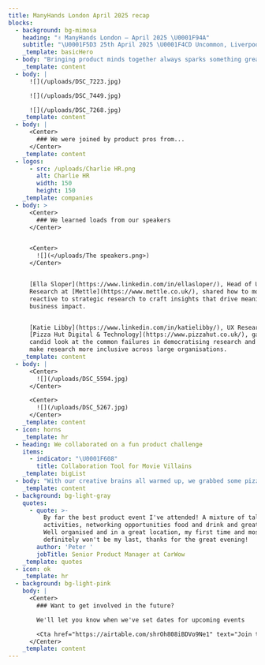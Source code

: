 ```yaml
---
title: ManyHands London April 2025 recap
blocks:
  - background: bg-mimosa
    heading: "✌️ ManyHands London – April 2025 \U0001F94A"
    subtitle: "\U0001F5D3️ 25th April 2025 \U0001F4CD Uncommon, Liverpool Street"
    _template: basicHero
  - body: "Bringing product minds together always sparks something great, and this event was no exception! From bold ideas to creative problem-solving, the room was buzzing with energy as teams tackled a brand-new challenge \U0001F525\n"
    _template: content
  - body: |
      ![](/uploads/DSC_7223.jpg)

      ![](/uploads/DSC_7449.jpg)

      ![](/uploads/DSC_7268.jpg)
    _template: content
  - body: |
      <Center>
        ### We were joined by product pros from...
      </Center>
    _template: content
  - logos:
      - src: /uploads/Charlie HR.png
        alt: Charlie HR
        width: 150
        height: 150
    _template: companies
  - body: >
      <Center>
        ### We learned loads from our speakers
      </Center>


      <Center>
        ![](</uploads/The speakers.png>)
      </Center>


      [Ella Sloper](https://www.linkedin.com/in/ellasloper/), Head of UX
      Research at [Mettle](https://www.mettle.co.uk/), shared how to move from
      reactive to strategic research to craft insights that drive meaningful
      business impact.


      [Katie Libby](https://www.linkedin.com/in/katielibby/), UX Researcher at
      [Pizza Hut Digital & Technology](https://www.pizzahut.co.uk/), gave us a
      candid look at the common failures in democratising research and how to
      make research more inclusive across large organisations.
    _template: content
  - body: |
      <Center>
        ![](/uploads/DSC_5594.jpg)
      </Center>

      <Center>
        ![](/uploads/DSC_5267.jpg)
      </Center>
    _template: content
  - icon: horns
    _template: hr
  - heading: We collaborated on a fun product challenge
    items:
      - indicator: "\U0001F608"
        title: Collaboration Tool for Movie Villains
    _template: bigList
  - body: "With our creative brains all warmed up, we grabbed some pizza, got into groups, and started brainstorming. An hour later, we pitched our ideas back to the wider group:\n\n\U0001F3AD Looking to gather a crew for your next big heist? Sin Starter connects villains with the right skills—whether it’s hacking CCTV or driving getaway cars. It’s a mix of dating apps, Fiverr, and DocuSign for those with evil plans.\n\n\U0001F37D️ Networking is key for any villain, and Devil’s Hour offers just that. Join fellow masterminds for a late-night meal at 3:33 AM, and if you're lucky, dine with the Devil’s Advocate for some premium insights.\n\n\U0001F4F2 Whether you’re planning a bank heist or an evil takeover, Partners in Crime helps you find the perfect accomplice. List your plans, match with the right talents, and make your villainous dreams come true.\n\n\U0001F579️ Want to test your evil schemes before executing them? Villain Reality lets you rehearse your plans in a safe, community-driven environment, with kill cam replays and sentiment analysis to help perfect your strategy.\n"
    _template: content
  - background: bg-light-gray
    quotes:
      - quote: >-
          By far the best product event I've attended! A mixture of talks,
          activities, networking opportunities food and drink and great people.
          Well organised and in a great location, my first time and most
          definitely won't be my last, thanks for the great evening!
        author: 'Peter '
        jobTitle: Senior Product Manager at CarWow
    _template: quotes
  - icon: ok
    _template: hr
  - background: bg-light-pink
    body: |
      <Center>
        ### Want to get involved in the future?

        We'll let you know when we've set dates for upcoming events

        <Cta href="https://airtable.com/shrOh808iBDVo9Ne1" text="Join the list" />
      </Center>
    _template: content
---
```


